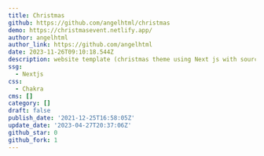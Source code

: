 ```yaml
---
title: Christmas
github: https://github.com/angelhtml/christmas
demo: https://christmasevent.netlify.app/
author: angelhtml
author_link: https://github.com/angelhtml
date: 2023-11-26T09:10:18.544Z
description: website template (christmas theme using Next js with source code)
ssg:
  - Nextjs
css:
  - Chakra
cms: []
category: []
draft: false
publish_date: '2021-12-25T16:58:05Z'
update_date: '2023-04-27T20:37:06Z'
github_star: 0
github_fork: 1
---
```

